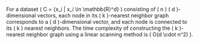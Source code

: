 For a dataset \( C = \{x_i | x_i \in \mathbb{R}^d\} \) consisting of \( n \) \( d \)-dimensional vectors, each node in its \( k \)-nearest neighbor graph corresponds to a \( d \)-dimensional vector, and each node is connected to its \( k \) nearest neighbors. The time complexity of constructing the \( k \)-nearest neighbor graph using a linear scanning method is \( O(d \cdot n^2) \).
